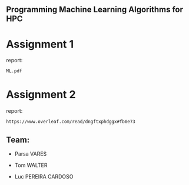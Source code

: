 ## Programming Machine Learning Algorithms for HPC

# Assignment 1

report:

```bash
ML.pdf
```

# Assignment 2

report:

```
https://www.overleaf.com/read/dngftxphdggx#fb0e73
```
## Team:

- Parsa VARES
      
- Tom WALTER
      
- Luc PEREIRA CARDOSO
